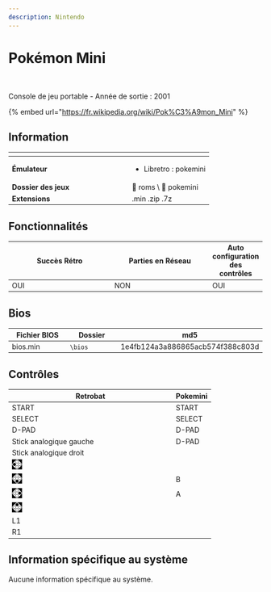 ```yaml
---
description: Nintendo
---
```


# Pokémon Mini

<div align="left">

<figure><img src="https://i.imgur.com/wvxbHej.png" alt=""><figcaption></figcaption></figure>

</div>

Console de jeu portable - Année de sortie : 2001

{% embed url="https://fr.wikipedia.org/wiki/Pok%C3%A9mon_Mini" %}

## Information

<table data-header-hidden><thead><tr><th width="224"></th><th></th></tr></thead><tbody><tr><td><strong>Émulateur</strong></td><td><ul><li>Libretro : pokemini</li></ul></td></tr><tr><td><strong>Dossier des jeux</strong></td><td><span data-gb-custom-inline data-tag="emoji" data-code="1f4c2">📂</span> roms \ <span data-gb-custom-inline data-tag="emoji" data-code="1f4c2">📂</span> pokemini</td></tr><tr><td><strong>Extensions</strong></td><td>.min .zip .7z</td></tr></tbody></table>

## Fonctionnalités

<table><thead><tr><th width="256">Succès Rétro</th><th width="243">Parties en Réseau</th><th>Auto configuration des contrôles</th></tr></thead><tbody><tr><td>OUI</td><td>NON</td><td>OUI</td></tr></tbody></table>

## Bios

<table><thead><tr><th width="224">Fichier BIOS</th><th width="179">Dossier</th><th>md5</th></tr></thead><tbody><tr><td>bios.min</td><td><code>\bios</code></td><td>1e4fb124a3a886865acb574f388c803d</td></tr></tbody></table>

## Contrôles

<table><thead><tr><th width="311">Retrobat</th><th>Pokemini</th></tr></thead><tbody><tr><td>START</td><td>START</td></tr><tr><td>SELECT</td><td>SELECT</td></tr><tr><td>D-PAD</td><td>D-PAD</td></tr><tr><td>Stick analogique gauche</td><td>D-PAD</td></tr><tr><td>Stick analogique droit</td><td></td></tr><tr><td><img src="../../../../.gitbook/assets/image (32).png" alt=""></td><td></td></tr><tr><td><img src="../../../../.gitbook/assets/image (19).png" alt=""></td><td>B</td></tr><tr><td><img src="../../../../.gitbook/assets/image (6).png" alt=""></td><td>A</td></tr><tr><td><img src="../../../../.gitbook/assets/image (34).png" alt=""></td><td></td></tr><tr><td>L1</td><td></td></tr><tr><td>R1</td><td></td></tr></tbody></table>

## Information spécifique au système

Aucune information spécifique au système.
